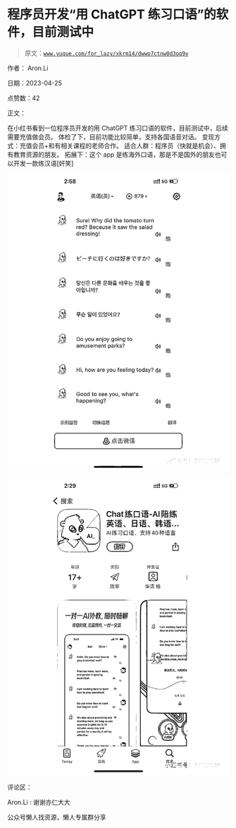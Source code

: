# 程序员开发“用 ChatGPT 练习口语”的软件，目前测试中

> 原文：[`www.yuque.com/for_lazy/xkrm14/dwwo7ctnw0d3oq9v`](https://www.yuque.com/for_lazy/xkrm14/dwwo7ctnw0d3oq9v)



<ne-text id="u50fe4e25">作者： Aron.Li</ne-text>



<ne-text id="u81b6be07">日期：2023-04-25</ne-text>



<ne-text id="u923b19b1">点赞数：</ne-text><ne-text id="u63b06132" ne-bold="true">42</ne-text>

<ne-hole id="u90ce753b" data-lake-id="u90ce753b"><ne-card data-card-name="hr" data-card-type="block" id="Zf813" data-event-boundary="card">

<ne-text id="u33daa4da">正文：</ne-text>



<ne-text id="ue09cf8cc">在小红书看到一位程序员开发的用 ChatGPT 练习口语的软件，目前测试中，后续需要充值做会员。 体检了下，目前功能比较简单，支持各国语音对话。</ne-text> <ne-text id="u72e82214">变现方式：充值会员+和有相关课程的老师合作。 适合人群：程序员（快就是机会）、拥有教育资源的朋友。</ne-text> <ne-text id="uef179915">拓展下：这个 app 是练海外口语，那是不是国外的朋友也可以开发一款练汉语[奸笑]</ne-text>



<ne-card data-card-name="image" data-card-type="inline" id="qBAlB" data-event-boundary="card">![](img/67a68566593e43b9870de4f50ea30f1c.png)</ne-card>



<ne-card data-card-name="image" data-card-type="inline" id="JkO4L" data-event-boundary="card">![](img/0206309c238e82ea65674d9a7fed1cf9.png)</ne-card>

<ne-hole id="uafccdfc1" data-lake-id="uafccdfc1"><ne-card data-card-name="hr" data-card-type="block" id="uJ211" data-event-boundary="card">

<ne-text id="uf9978549">评论区：</ne-text>



<ne-text id="u0fe2e13f">Aron.Li : 谢谢亦仁大大</ne-text>

<ne-hole id="u8720e029" data-lake-id="u8720e029"><ne-card data-card-name="hr" data-card-type="block" id="OZZbE" data-event-boundary="card">

<ne-text id="u27297d7b">公众号懒人找资源，懒人专属群分享</ne-text>

</ne-card></ne-hole></ne-card></ne-hole></ne-card></ne-hole>